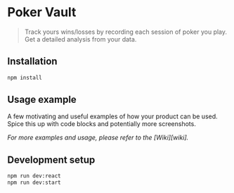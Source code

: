 # Poker Vault

> Track yours wins/losses by recording each session of poker you play. Get a detailed analysis from your data.

## Installation

```sh
npm install
```

## Usage example

A few motivating and useful examples of how your product can be used. Spice this up with code blocks and potentially more screenshots.

_For more examples and usage, please refer to the [Wiki][wiki]._

## Development setup

```sh
npm run dev:react
npm run dev:start
```
